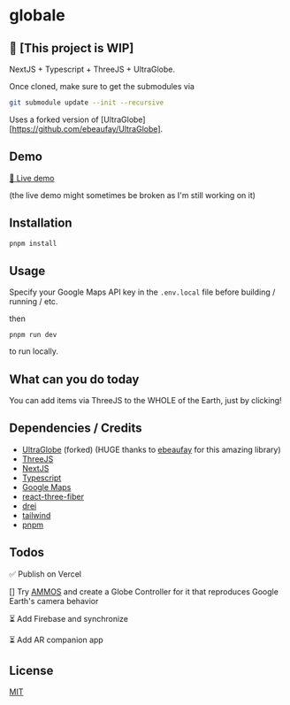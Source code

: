 # globale

## 📍 [This project is WIP]

NextJS + Typescript + ThreeJS + UltraGlobe.

Once cloned, make sure to get the submodules via

```bash
git submodule update --init --recursive
```

Uses a forked version of [UltraGlobe][https://github.com/ebeaufay/UltraGlobe].

## Demo

[🎥 Live demo](https://globale-snowzurfer.vercel.app/)

(the live demo might sometimes be broken as I'm still working on it)

## Installation

```bash
pnpm install
```

## Usage

Specify your Google Maps API key in the `.env.local` file before building / running / etc.

then

`pnpm run dev`

to run locally.

## What can you do today

You can add items via ThreeJS to the WHOLE of the Earth, just by clicking!

## Dependencies / Credits

* [UltraGlobe](https://github.com/ebeaufay/UltraGlobe) (forked) (HUGE thanks to [ebeaufay](https://github.com/ebeaufay) for this amazing library)
* [ThreeJS](https://threejs.org/)
* [NextJS](https://nextjs.org/)
* [Typescript](https://www.typescriptlang.org/)
* [Google Maps](https://developers.google.com/maps/documentation/javascript/overview)
* [react-three-fiber](https://github.com/pmndrs/react-three-fiber)
* [drei](https://github.com/pmndrs/drei)
* [tailwind](https://tailwindcss.com/)
* [pnpm](https://pnpm.io/)

## Todos

✅ Publish on Vercel

[] Try [AMMOS](https://github.com/NASA-AMMOS/3DTilesRendererJS) and create a Globe Controller for it that reproduces Google Earth's camera behavior

⏳ Add Firebase and synchronize

⏳ Add AR companion app

## License

[MIT](https://choosealicense.com/licenses/mit/)
